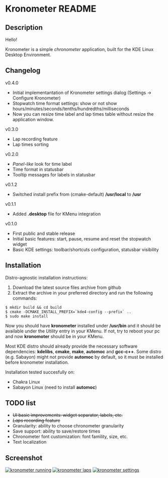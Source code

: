 Kronometer README
=================

Description
-----------
Hello!

Kronometer is a simple *chronometer* application, built for the KDE Linux Desktop Environment.

Changelog
---------
v0.4.0
* Initial implementantation of Kronometer settings dialog (Settings -> Configure Kronometer)
* Stopwatch time format settings: show or not show hours/minutes/seconds/tenths/hundredths/milliseconds
* Now you can resize time label and lap times table without resize the application window.

v0.3.0
* Lap recording feature
* Lap times sorting

v0.2.0
* *Panel-like* look for time label
* Time format in statusbar
* Tooltip messages for labels in statusbar

v0.1.2
* Switched install prefix from (cmake-default) **/usr/local** to **/usr**

v0.1.1
* Added **.desktop** file for KMenu integration

v0.1.0
* First public and stable release
* Initial basic features: start, pause, resume and reset the stopwatch widget
* Basic KDE settings: toolbar/shortcuts configuration, statusbar visibility

Installation
------------

Distro-agnostic installation instructions:

1. Download the latest source files archive from github
2. Extract the archive in your preferred directory and run the following commands:

```
$ mkdir build && cd build
$ cmake -DCMAKE_INSTALL_PREFIX=`kde4-config --prefix` ..
$ sudo make install
```

Now you should have **kronometer** installed under **/usr/bin** and it should be available under the *Utility* entry in your KMenu.
If not, try to reboot your pc and now **kronomoter** should be in your KMenu.

Most KDE distro should already provide the necessary software dependencies: **kdelibs**, **cmake**, **make**, **automoc** and **gcc-c++**.
Some distro (e.g. Sabayon) might not provide **automoc** by default, so it must be installed before kronometer installation.

Installation tested succesfully on:

* Chakra Linux
* Sabayon Linux (need to install **automoc**)

TODO list
---------

* ~~UI basic improvements: widget separator, labels, etc.~~
* ~~*Laps* recording feature~~
* Granularity: ability to choose chronometer granularity
* Save support: ability to save/restore times
* Chronometer font customization: font famility, size, etc.
* Text localization

Screenshot
----------
<!-- old relative screenshot links
[![kronometer inactive](img/screen-v0.3.x/kronometer-inactive.png?raw=true)](img/screen-v0.3.x/kronometer-inactive.png?raw=true)
[![kronometer running](img/screen-v0.3.x/kronometer-running.png?raw=true)](img/screen-v0.3.x/kronometer-running.png?raw=true)
[![kronometer paused](img/screen-v0.3.x/kronometer-paused.png?raw=true)](img/screen-v0.3.x/kronometer-paused.png?raw=true)
[![kronometer paused](img/screen-v0.3.x/kronometer-laps.png?raw=true)](img/screen-v0.3.x/kronometer-laps.png?raw=true)
-->
[![kronometer running](http://kde-apps.org/CONTENT/content-pre1/162829-1.png)](http://kde-apps.org/CONTENT/content-pre1/162829-1.png)
[![kronometer laps](http://kde-apps.org/CONTENT/content-pre2/162829-2.png)](http://kde-apps.org/CONTENT/content-pre2/162829-2.png)
[![kronometer settings](http://kde-apps.org/CONTENT/content-pre3/162829-3.png)](http://kde-apps.org/CONTENT/content-pre3/162829-3.png)


